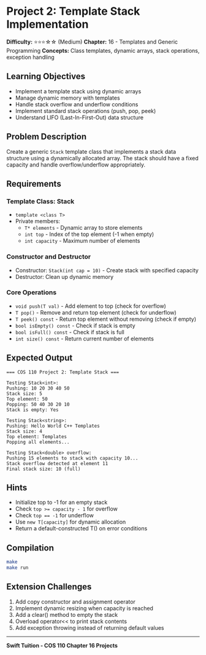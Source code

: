 # Project 2: Template Stack Implementation

**Difficulty:** ⭐⭐⭐☆☆ (Medium)
**Chapter:** 16 - Templates and Generic Programming
**Concepts:** Class templates, dynamic arrays, stack operations, exception handling

## Learning Objectives

- Implement a template stack using dynamic arrays
- Manage dynamic memory with templates
- Handle stack overflow and underflow conditions
- Implement standard stack operations (push, pop, peek)
- Understand LIFO (Last-In-First-Out) data structure

## Problem Description

Create a generic `Stack` template class that implements a stack data structure using a dynamically allocated array. The stack should have a fixed capacity and handle overflow/underflow appropriately.

## Requirements

### Template Class: Stack

- `template <class T>`
- Private members:
  - `T* elements` - Dynamic array to store elements
  - `int top` - Index of the top element (-1 when empty)
  - `int capacity` - Maximum number of elements

### Constructor and Destructor

- Constructor: `Stack(int cap = 10)` - Create stack with specified capacity
- Destructor: Clean up dynamic memory

### Core Operations

- `void push(T val)` - Add element to top (check for overflow)
- `T pop()` - Remove and return top element (check for underflow)
- `T peek() const` - Return top element without removing (check if empty)
- `bool isEmpty() const` - Check if stack is empty
- `bool isFull() const` - Check if stack is full
- `int size() const` - Return current number of elements

## Expected Output

```
=== COS 110 Project 2: Template Stack ===

Testing Stack<int>:
Pushing: 10 20 30 40 50
Stack size: 5
Top element: 50
Popping: 50 40 30 20 10
Stack is empty: Yes

Testing Stack<string>:
Pushing: Hello World C++ Templates
Stack size: 4
Top element: Templates
Popping all elements...

Testing Stack<double> overflow:
Pushing 15 elements to stack with capacity 10...
Stack overflow detected at element 11
Final stack size: 10 (full)
```

## Hints

- Initialize top to -1 for an empty stack
- Check `top >= capacity - 1` for overflow
- Check `top == -1` for underflow
- Use `new T[capacity]` for dynamic allocation
- Return a default-constructed T() on error conditions

## Compilation

```bash
make
make run
```

## Extension Challenges

1. Add copy constructor and assignment operator
2. Implement dynamic resizing when capacity is reached
3. Add a clear() method to empty the stack
4. Overload operator<< to print stack contents
5. Add exception throwing instead of returning default values

---

**Swift Tuition - COS 110 Chapter 16 Projects**
